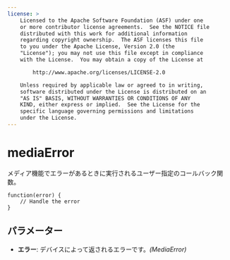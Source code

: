 ```yaml
---
license: >
    Licensed to the Apache Software Foundation (ASF) under one
    or more contributor license agreements.  See the NOTICE file
    distributed with this work for additional information
    regarding copyright ownership.  The ASF licenses this file
    to you under the Apache License, Version 2.0 (the
    "License"); you may not use this file except in compliance
    with the License.  You may obtain a copy of the License at

        http://www.apache.org/licenses/LICENSE-2.0

    Unless required by applicable law or agreed to in writing,
    software distributed under the License is distributed on an
    "AS IS" BASIS, WITHOUT WARRANTIES OR CONDITIONS OF ANY
    KIND, either express or implied.  See the License for the
    specific language governing permissions and limitations
    under the License.
---
```


# mediaError

メディア機能でエラーがあるときに実行されるユーザー指定のコールバック関数。

    function(error) {
        // Handle the error
    }
    

## パラメーター

*   **エラー**: デバイスによって返されるエラーです。*(MediaError)*